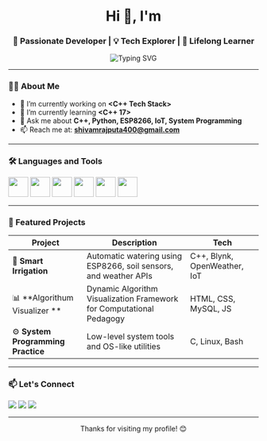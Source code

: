 

<h1 align="center">Hi 👋, I'm <SHIVAM RAJPUT></h1>
<h3 align="center">🚀 Passionate Developer | 💡 Tech Explorer | 🌱 Lifelong Learner</h3>

<p align="center">
  <img src="https://readme-typing-svg.demolab.com?font=Fira+Code&pause=1000&center=true&vCenter=true&width=435&lines=Welcome+to+my+GitHub!;I'm+a+curious+programmer;Love+Open+Source+%F0%9F%9A%80;Building+cool+projects!" alt="Typing SVG" />
</p>

---

### 👨‍💻 About Me

- 🔭 I’m currently working on **<C++ Tech Stack>**
- 🌱 I’m currently learning **<C++ 17>**
- 💬 Ask me about **C++, Python, ESP8266, IoT, System Programming**
- 📫 Reach me at: **shivamrajputa400@gmail.com**

---

### 🛠️ Languages and Tools

<p align="left">
  <img src="https://cdn.jsdelivr.net/gh/devicons/devicon/icons/cplusplus/cplusplus-original.svg" width="40" height="40"/>
  <img src="https://cdn.jsdelivr.net/gh/devicons/devicon/icons/python/python-original.svg" width="40" height="40"/>
  <img src="https://cdn.jsdelivr.net/gh/devicons/devicon/icons/arduino/arduino-original.svg" width="40" height="40"/>
  <img src="https://cdn.jsdelivr.net/gh/devicons/devicon/icons/git/git-original.svg" width="40" height="40"/>
  <img src="https://cdn.jsdelivr.net/gh/devicons/devicon/icons/linux/linux-original.svg" width="40" height="40"/>
  <img src="https://cdn.jsdelivr.net/gh/devicons/devicon/icons/mysql/mysql-original.svg" width="40" height="40"/>
</p>

---



### 📂 Featured Projects

| Project | Description | Tech |
|--------|-------------|------|
| 🚜 **Smart Irrigation** | Automatic watering using ESP8266, soil sensors, and weather APIs | C++, Blynk, OpenWeather, IoT |
| 📊 **Algorithum Visualizer ** | Dynamic Algorithm Visualization Framework for Computational Pedagogy| HTML, CSS, MySQL, JS |
| ⚙️ **System Programming Practice** | Low-level system tools and OS-like utilities | C, Linux, Bash |

---

### 📫 Let's Connect

<p align="left">
  <a href="https://www.linkedin.com/in/shivam-rajput-23a695201" target="_blank"><img src="https://img.shields.io/badge/-LinkedIn-%230077B5?style=for-the-badge&logo=linkedin&logoColor=white"/></a>
  <a href="hivamrajputa400@gmail.com"><img src="https://img.shields.io/badge/-Email-%23333?style=for-the-badge&logo=gmail&logoColor=white"/></a>
  <a href="https://github.com/shivamrajputa400" target="_blank"><img src="https://img.shields.io/badge/-GitHub-181717?style=for-the-badge&logo=github&logoColor=white"/></a>
</p>

---

<p align="center">Thanks for visiting my profile! 😊</p> 
